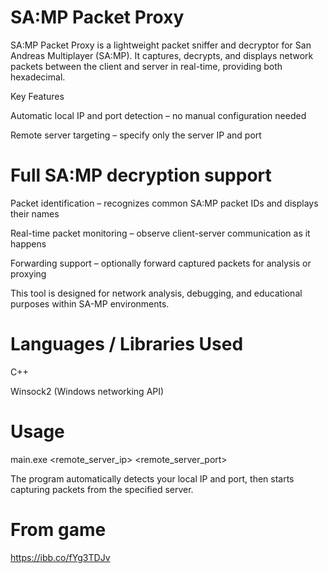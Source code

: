 # SA:MP Packet Proxy

SA:MP Packet Proxy is a lightweight packet sniffer and decryptor for San Andreas Multiplayer (SA:MP). It captures, decrypts, and displays network packets between the client and server in real-time, providing both hexadecimal.

Key Features

Automatic local IP and port detection – no manual configuration needed

Remote server targeting – specify only the server IP and port

# Full SA:MP decryption support

Packet identification – recognizes common SA:MP packet IDs and displays their names

Real-time packet monitoring – observe client-server communication as it happens

Forwarding support – optionally forward captured packets for analysis or proxying

This tool is designed for network analysis, debugging, and educational purposes within SA-MP environments.

# Languages / Libraries Used

C++

Winsock2 (Windows networking API)

# Usage
main.exe <remote_server_ip> <remote_server_port>


The program automatically detects your local IP and port, then starts capturing packets from the specified server.

# From game

https://ibb.co/fYg3TDJv
